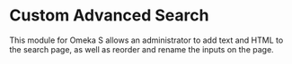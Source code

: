 # Custom Advanced Search

This module for Omeka S allows an administrator to add text and HTML to the search page,
as well as reorder and rename the inputs on the page.
